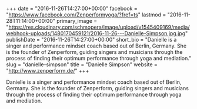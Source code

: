 +++
date = "2016-11-26T14:27:00+00:00"
facebook = "https://www.facebook.com/Zenperformyoga/?fref=ts"
lastmod = "2016-11-28T11:14:00+00:00"
primary_image = "https://res.cloudinary.com/schmopera/image/upload/v1545409169/media/webhook-uploads/1480170459121/2016-11-26---Danielle-Simpson.jpg.jpg"
publishDate = "2016-11-26T14:27:00+00:00"
short_bio = "Danielle is a singer and performance mindset coach based out of Berlin, Germany. She is the founder of Zenperform, guiding singers and musicians through the process of finding their optimum performance through yoga and mediation."
slug = "danielle-simpson"
title = "Danielle Simpson"
website = "http://www.zenperform.de/"
+++

Danielle is a singer and performance mindset coach based out of Berlin, Germany. She is the founder of Zenperform, guiding singers and musicians through the process of finding their optimum performance through yoga and mediation.
